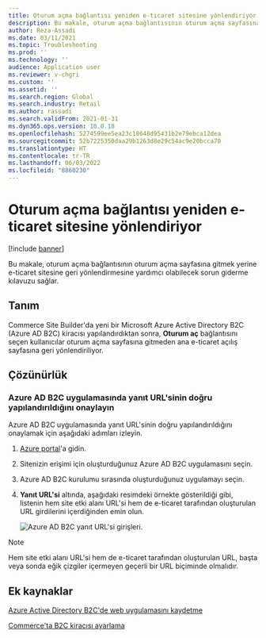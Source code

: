 ```yaml
---
title: Oturum açma bağlantısı yeniden e-ticaret sitesine yönlendiriyor
description: Bu makale, oturum açma bağlantısının oturum açma sayfasına gitmek yerine e-ticaret sitesine geri yönlendirmesine yardımcı olabilecek sorun giderme kılavuzu sağlar.
author: Reza-Assadi
ms.date: 03/11/2021
ms.topic: Troubleshooting
ms.prod: ''
ms.technology: ''
audience: Application user
ms.reviewer: v-chgri
ms.custom: ''
ms.assetid: ''
ms.search.region: Global
ms.search.industry: Retail
ms.author: rassadi
ms.search.validFrom: 2021-01-31
ms.dyn365.ops.version: 10.0.18
ms.openlocfilehash: 5274599ee5ea23c18648d95431b2e79ebca12dea
ms.sourcegitcommit: 52b7225350daa29b1263d8e29c54ac9e20bcca70
ms.translationtype: HT
ms.contentlocale: tr-TR
ms.lasthandoff: 06/03/2022
ms.locfileid: "8860230"
---
```

# <a name="sign-in-link-redirects-back-to-an-e-commerce-site"></a>Oturum açma bağlantısı yeniden e-ticaret sitesine yönlendiriyor

[!include [banner](../../includes/banner.md)]

Bu makale, oturum açma bağlantısının oturum açma sayfasına gitmek yerine e-ticaret sitesine geri yönlendirmesine yardımcı olabilecek sorun giderme kılavuzu sağlar.

## <a name="description"></a>Tanım

Commerce Site Builder'da yeni bir Microsoft Azure Active Directory B2C (Azure AD B2C) kiracısı yapılandırdıktan sonra, **Oturum aç** bağlantısını seçen kullanıcılar oturum açma sayfasına gitmeden ana e-ticaret açılış sayfasına geri yönlendiriliyor.

## <a name="resolution"></a>Çözünürlük

### <a name="confirm-that-the-reply-url-is-correctly-configured-in-the-azure-ad-b2c-application"></a>Azure AD B2C uygulamasında yanıt URL'sinin doğru yapılandırıldığını onaylayın

Azure AD B2C uygulamasında yanıt URL'sinin doğru yapılandırıldığını onaylamak için aşağıdaki adımları izleyin.

1. [Azure portal](https://portal.azure.com/)'a gidin.
1. Sitenizin erişimi için oluşturduğunuz Azure AD B2C uygulamasını seçin.
1. Azure AD B2C kurulumu sırasında oluşturduğunuz uygulamayı seçin.
1. **Yanıt URL'si** altında, aşağıdaki resimdeki örnekte gösterildiği gibi, listenin hem site etki alanı URL'si hem de e-ticaret tarafından oluşturulan URL girdilerini içerdiğinden emin olun.

    ![Azure AD B2C yanıt URL'si girişleri.](media/aad-b2c-reply-url.jpg)

> [!NOTE]
> Hem site etki alanı URL'si hem de e-ticaret tarafından oluşturulan URL, başta veya sonda eğik çizgiler içermeyen geçerli bir URL biçiminde olmalıdır.

## <a name="additional-resources"></a>Ek kaynaklar

[Azure Active Directory B2C'de web uygulamasını kaydetme](/azure/active-directory-b2c/tutorial-register-applications?tabs=app-reg-ga#register-a-web-application)

[Commerce'ta B2C kiracısı ayarlama](../set-up-b2c-tenant.md)